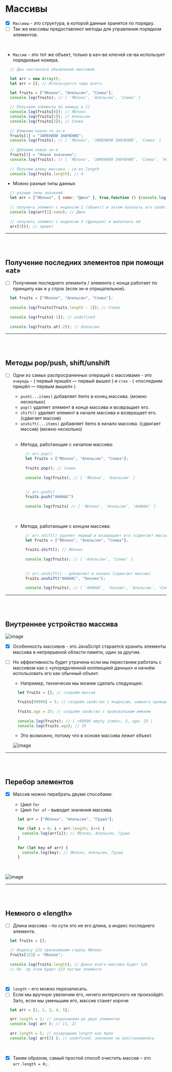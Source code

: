# Массивы 

- [x] `Массивы` - это структура, в которой данные хранятся по порядку.
- [ ] Так же массивы предоставляют методы для управления порядком элементов.

<br>

  + `Массив` - это тот же объект, только в кач-ве ключей св-ва использует порядковые номера.

```javascript
  // Два синтаксиса объявления массивов

  let arr = new Array();
  let arr = []; // Используется чаще всего.
```

```javascript
  let fruits = ["Яблоко", "Апельсин", "Слива"];
  console.log(fruits); // [ 'Яблоко', 'Апельсин', 'Слива' ]
  
  // Получаем элементы по номеру в []
  console.log(fruits[0]); // Яблоко
  console.log(fruits[1]); // Апельсин
  console.log(fruits[2]); // Слива
  
  // Изменим какое-то зн-е
  fruits[1] = "ЗАМЕНИЛИ ЗНАЧЕНИЕ";
  console.log(fruits); // [ 'Яблоко', 'ЗАМЕНИЛИ ЗНАЧЕНИЕ', 'Слива' ]
  
  // Добавим новое зн-е
  fruits[3] = "Новое значение";
  console.log(fruits); // [ 'Яблоко', 'ЗАМЕНИЛИ ЗНАЧЕНИЕ', 'Слива', 'Новое значение' ]
  
  // Получим длину массива - св-во length
  console.log(fruits.length); // 4
```

+ Можно разные типы данных

```javascript
  // разные типы значений
  let arr = ["Яблоко", { name: "Джон" }, true,function () {console.log("привет");},];
  
  // получить элемент с индексом 1 (объект) и затем показать его свойство
  console.log(arr[1].name); // Джон
  
  // получить элемент с индексом 3 (функция) и выполнить её
  arr[3](); // привет
```

<hr>
<br>
<br>

<h2>Получение последних элементов при помощи «at»</h2>

- [ ] Получение последнего элемента / элемента с конца работает по принципу как и у строк (если зн-е отрицательное).

```javascript
  let fruits = ["Яблоко", "Апельсин", "Слива"];
  
  console.log(fruits[fruits.length - 1]); // Слива
  
  console.log(fruits[-1]); // undefined
  
  console.log(fruits.at(-2)); // Апельсин
```

<hr>
<br>
<br>

<h2>Методы pop/push, shift/unshift</h2>

- [ ] Одни из самых распросраненных операций с массивами - это `очередь` - ( первый пришёл — первый вышел ) и `стек` - ( «последним пришёл — первым вышел» )

  + `push(...items)` добавляет items в конец массива. (можно несколько(
  + `pop()` удаляет элемент в конце массива и возвращает его.
  + `shift()` удаляет элемент в начале массива и возвращает его. (сдвигает массив)
  + `unshift(...items)` добавляет items в начало массива. (сдвигает массив) (можно несколько)
     
  <br>

  + Метода, работающие с началом массива:
     
    ```javascript
      // arr.pop()
      let fruits = ["Яблоко", "Апельсин", "Слива"];
      
      fruits.pop(); // Слива
      
      console.log(fruits); // [ 'Яблоко', 'Апельсин' ]
      
      
      // arr.push()
      fruits.push("АНАНАС")
      
      console.log(fruits) // [ 'Яблоко', 'Апельсин', 'АНАНАС' ]
    ```

  <br>

  + Метода, работающие с концом массива:
     
    ```javascript
      // arr.shift() удаляет первый и возвращает его (сдвигает массив)
      let fruits = ["Яблоко", "Апельсин", "Слива"];
      
      fruits.shift(); // Яблоко
      
      console.log(fruits); // [ 'Апельсин', 'Слива' ]
      
      
      // arr.unshift() - добавляет в начало (сдвигает массив)
      fruits.unshift("АНАНАС", "бензин");
      
      console.log(fruits); // [ 'АНАНАС', 'бензин', 'Апельсин', 'Слива' ]
    ```

<hr>
<br>
<br>

<h2>Внутреннее устройство массива</h2>

![image](https://github.com/acidshotgun/learn-js-vanilla/assets/117285472/5382eb2e-8302-47e9-8f5a-da079ea088c2)

- [x] Особенность массивов - это JavaScript старается хранить элементы массива в непрерывной области памяти, один за другим.
- [ ] Но эффективность будет утрачена если мы перестанем работать с массивом как с «упорядоченной коллекцией данных» и начнём использовать его как обычный объект.

    + Например, технически мы можем сделать следующее:
     
    ```javascript
      let fruits = []; // создаём массив

      fruits[99999] = 5; // создаём свойство с индексом, намного превышающим длину массива
      
      fruits.age = 25; // создаём свойство с произвольным именем
      
      console.log(fruits); // [ <99999 empty items>, 5, age: 25 ]
      console.log(fruits.age); // 25
    ```

    + Это возможно, потому что в основе массива лежит объект.
     
    ![image](https://github.com/acidshotgun/learn-js-vanilla/assets/117285472/9d67c864-e81a-4335-93b9-0d964437b9f5)

<hr>
<br>
<br>

<h2>Перебор элементов</h2>

- [x] Массив можно перебрать двумя способами:

  + Цикл `for`
  + Цикл `for of` - выводит значения массива.
     
  ```javascript
    let arr = ["Яблоко", "Апельсин", "Груша"];

    for (let i = 0; i < arr.length; i++) {
      console.log(arr[i]); // Яблоко, Апельсин, Груша
    }
    
    for (let key of arr) {
      console.log(key); // Яблоко, Апельсин, Груша
    }
  ```

<br>

![image](https://github.com/acidshotgun/learn-js-vanilla/assets/117285472/be884e69-b0db-4579-b9ad-5741b9b8ce01)

<hr>
<br>
<br>

<h2>Немного о «length»</h2>

- [ ] Длина массива - по сути это не его длина, а индекс последнего элемента.

```javascript
  let fruits = [];

  // Индексу 123 присваиваем строку Яблоко
  fruits[123] = "Яблоко";
  
  console.log(fruits.length); // Длина всего массива будет 124
  // Но  пр этом будет 123 пустых элемента
```

<br>

- [x] `length` – его можно перезаписать.
- [ ] Если мы вручную увеличим его, ничего интересного не произойдёт. Зато, если мы уменьшим его, массив станет короче

```javascript
  let arr = [1, 2, 3, 4, 5];

  arr.length = 2; // укорачиваем до двух элементов
  console.log( arr ); // [1, 2]
  
  arr.length = 5; // возвращаем length как было
  console.log( arr[3] ); // undefined: значения не восстановились
```

<br>

- [x] Таким образом, самый простой способ очистить массив – это `arr.length = 0;`.
